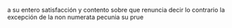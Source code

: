 a su entero satisfacción y contento sobre que renuncia decir
lo contrario la excepción de la non numerata pecunia su prue